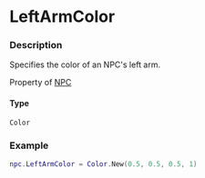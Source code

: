 # LeftArmColor

### Description

Specifies the color of an NPC's left arm.

Property of [NPC](/classes/NPC/)

#### Type

`Color`

### Example

```lua
npc.LeftArmColor = Color.New(0.5, 0.5, 0.5, 1)
```
